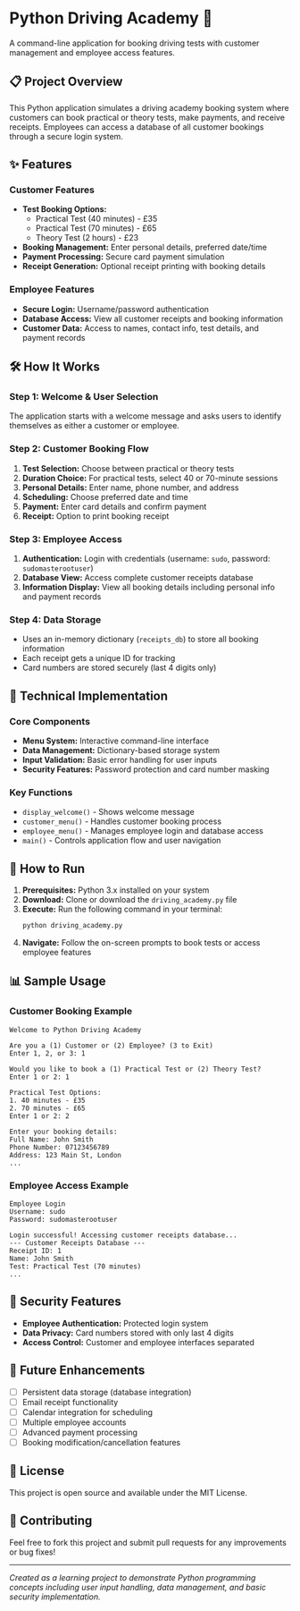 # Python Driving Academy 🚗

A command-line application for booking driving tests with customer management and employee access features.

## 📋 Project Overview

This Python application simulates a driving academy booking system where customers can book practical or theory tests, make payments, and receive receipts. Employees can access a database of all customer bookings through a secure login system.

## ✨ Features

### Customer Features
- **Test Booking Options:**
  - Practical Test (40 minutes) - £35
  - Practical Test (70 minutes) - £65
  - Theory Test (2 hours) - £23
- **Booking Management:** Enter personal details, preferred date/time
- **Payment Processing:** Secure card payment simulation
- **Receipt Generation:** Optional receipt printing with booking details

### Employee Features
- **Secure Login:** Username/password authentication
- **Database Access:** View all customer receipts and booking information
- **Customer Data:** Access to names, contact info, test details, and payment records

## 🛠️ How It Works

### Step 1: Welcome & User Selection
The application starts with a welcome message and asks users to identify themselves as either a customer or employee.

### Step 2: Customer Booking Flow
1. **Test Selection:** Choose between practical or theory tests
2. **Duration Choice:** For practical tests, select 40 or 70-minute sessions
3. **Personal Details:** Enter name, phone number, and address
4. **Scheduling:** Choose preferred date and time
5. **Payment:** Enter card details and confirm payment
6. **Receipt:** Option to print booking receipt

### Step 3: Employee Access
1. **Authentication:** Login with credentials (username: `sudo`, password: `sudomasterootuser`)
2. **Database View:** Access complete customer receipts database
3. **Information Display:** View all booking details including personal info and payment records

### Step 4: Data Storage
- Uses an in-memory dictionary (`receipts_db`) to store all booking information
- Each receipt gets a unique ID for tracking
- Card numbers are stored securely (last 4 digits only)

## 🔧 Technical Implementation

### Core Components
- **Menu System:** Interactive command-line interface
- **Data Management:** Dictionary-based storage system
- **Input Validation:** Basic error handling for user inputs
- **Security Features:** Password protection and card number masking

### Key Functions
- `display_welcome()` - Shows welcome message
- `customer_menu()` - Handles customer booking process
- `employee_menu()` - Manages employee login and database access
- `main()` - Controls application flow and user navigation

## 🚀 How to Run

1. **Prerequisites:** Python 3.x installed on your system
2. **Download:** Clone or download the `driving_academy.py` file
3. **Execute:** Run the following command in your terminal:
   ```bash
   python driving_academy.py
   ```
4. **Navigate:** Follow the on-screen prompts to book tests or access employee features

## 📊 Sample Usage

### Customer Booking Example
```
Welcome to Python Driving Academy

Are you a (1) Customer or (2) Employee? (3 to Exit)
Enter 1, 2, or 3: 1

Would you like to book a (1) Practical Test or (2) Theory Test?
Enter 1 or 2: 1

Practical Test Options:
1. 40 minutes - £35
2. 70 minutes - £65
Enter 1 or 2: 2

Enter your booking details:
Full Name: John Smith
Phone Number: 07123456789
Address: 123 Main St, London
...
```

### Employee Access Example
```
Employee Login
Username: sudo
Password: sudomasterootuser

Login successful! Accessing customer receipts database...
--- Customer Receipts Database ---
Receipt ID: 1
Name: John Smith
Test: Practical Test (70 minutes)
...
```

## 🔐 Security Features

- **Employee Authentication:** Protected login system
- **Data Privacy:** Card numbers stored with only last 4 digits
- **Access Control:** Customer and employee interfaces separated

## 📝 Future Enhancements

- [ ] Persistent data storage (database integration)
- [ ] Email receipt functionality
- [ ] Calendar integration for scheduling
- [ ] Multiple employee accounts
- [ ] Advanced payment processing
- [ ] Booking modification/cancellation features

## 📄 License

This project is open source and available under the MIT License.

## 🤝 Contributing

Feel free to fork this project and submit pull requests for any improvements or bug fixes!

---

*Created as a learning project to demonstrate Python programming concepts including user input handling, data management, and basic security implementation.*
